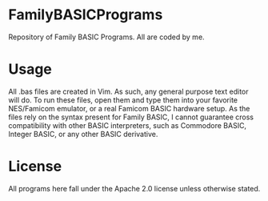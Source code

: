 # FamilyBASICPrograms
Repository of Family BASIC Programs. All are coded by me.

# Usage
All .bas files are created in Vim. As such, any general purpose text editor will do. To run these files, open them and type them into your favorite NES/Famicom emulator, or a real Famicom BASIC hardware setup. As the files rely on the syntax present for Family BASIC, I cannot guarantee cross compatibility with other BASIC interpreters, such as Commodore BASIC, Integer BASIC, or any other BASIC derivative.

# License
All programs here fall under the Apache 2.0 license unless otherwise stated.
